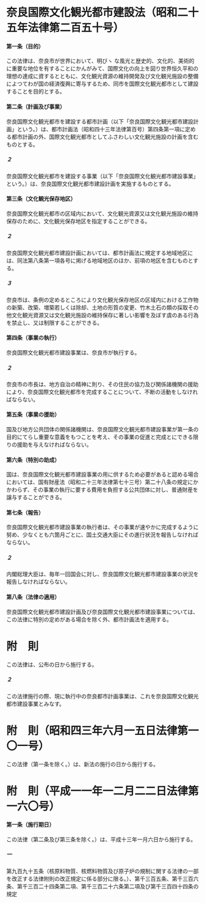 # 奈良国際文化観光都市建設法（昭和二十五年法律第二百五十号）
#### 第一条（目的）
この法律は、奈良市が世界において、明びヽ
な風光と歴史的、文化的、美術的に重要な地位を有することにかんがみて、国際文化の向上を図り世界恒久平和の理想の達成に資するとともに、文化観光資源の維持開発及び文化観光施設の整備によつてわが国の経済復興に寄与するため、同市を国際文化観光都市として建設することを目的とする。
#### 第二条（計画及び事業）
奈良国際文化観光都市を建設する都市計画（以下「奈良国際文化観光都市建設計画」という。）は、都市計画法（昭和四十三年法律第百号）第四条第一項に定める都市計画の外、国際文化観光都市としてふさわしい文化観光施設の計画を含むものとする。
##### ２
奈良国際文化観光都市を建設する事業（以下「奈良国際文化観光都市建設事業」という。）は、奈良国際文化観光都市建設計画を実施するものとする。
#### 第三条（文化観光保存地区）
奈良国際文化観光都市の区域内において、文化観光資源又は文化観光施設の維持保存のために、文化観光保存地区を指定することができる。
##### ２
奈良国際文化観光都市建設計画においては、都市計画法に規定する地域地区には、同法第八条第一項各号に掲げる地域地区のほか、前項の地区を含むものとする。
##### ３
奈良市は、条例の定めるところにより文化観光保存地区の区域内における工作物の新築、改築、増築若しくは除却、土地の形質の変更、竹木土石の類の採取その他文化観光資源又は文化観光施設の維持保存に著しい影響を及ぼす虞のある行為を禁止し、又は制限することができる。
#### 第四条（事業の執行）
奈良国際文化観光都市建設事業は、奈良市が執行する。
##### ２
奈良市の市長は、地方自治の精神に則り、その住民の協力及び関係諸機関の援助により、奈良国際文化観光都市を完成することについて、不断の活動をしなければならない。
#### 第五条（事業の援助）
国及び地方公共団体の関係諸機関は、奈良国際文化観光都市建設事業が第一条の目的にてらし重要な意義をもつことを考え、その事業の促進と完成とにできる限りの援助を与えなければならない。
#### 第六条（特別の助成）
国は、奈良国際文化観光都市建設事業の用に供するため必要があると認める場合においては、国有財産法（昭和二十三年法律第七十三号）第二十八条の規定にかかわらず、その事業の執行に要する費用を負担する公共団体に対し、普通財産を譲与することができる。
#### 第七条（報告）
奈良国際文化観光都市建設事業の執行者は、その事業が速やかに完成するように努め、少なくとも六箇月ごとに、国土交通大臣にその進行状況を報告しなければならない。
##### ２
内閣総理大臣は、毎年一回国会に対し、奈良国際文化観光都市建設事業の状況を報告しなければならない。
#### 第八条（法律の適用）
奈良国際文化観光都市建設計画及び奈良国際文化観光都市建設事業については、この法律に特別の定めがある場合を除く外、都市計画法を適用する。
# 附　則
この法律は、公布の日から施行する。
##### ２
この法律施行の際、現に執行中の奈良都市計画事業は、これを奈良国際文化観光都市建設事業とみなす。
# 附　則（昭和四三年六月一五日法律第一〇一号）
この法律（第一条を除く。）は、新法の施行の日から施行する。
# 附　則（平成一一年一二月二二日法律第一六〇号）
#### 第一条（施行期日）
この法律（第二条及び第三条を除く。）は、平成十三年一月六日から施行する。
##### 一
第九百九十五条（核原料物質、核燃料物質及び原子炉の規制に関する法律の一部を改正する法律附則の改正規定に係る部分に限る。）、第千三百五条、第千三百六条、第千三百二十四条第二項、第千三百二十六条第二項及び第千三百四十四条の規定
